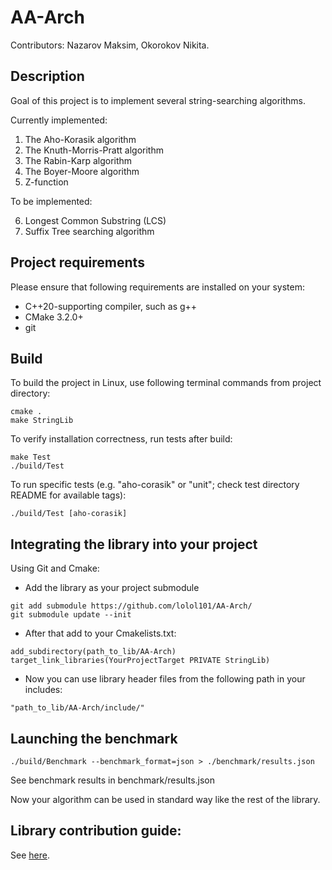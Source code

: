 # AA-Arch

Contributors: Nazarov Maksim, Okorokov Nikita.

## Description

Goal of this project is to implement several string-searching algorithms.

Currently implemented:
1. The Aho-Korasik algorithm
2. The Knuth-Morris-Pratt algorithm
3. The Rabin-Karp algorithm
4. The Boyer-Moore algorithm
5. Z-function

To be implemented:

6. Longest Common Substring (LCS)
7. Suffix Tree searching algorithm

## Project requirements
Please ensure that following requirements are installed on your system:

- C++20-supporting compiler, such as g++
- CMake 3.2.0+
- git 

## Build

To build the project in Linux, use following terminal commands from project directory:
```
cmake .
make StringLib
```
To verify installation correctness, run tests after build:
```
make Test
./build/Test
```

To run specific tests (e.g. "aho-corasik" or "unit"; check test directory README for available tags):
```
./build/Test [aho-corasik]
```

## Integrating the library into your project
Using Git and Cmake:
* Add the library as your project submodule

```
git add submodule https://github.com/lolol101/AA-Arch/
git submodule update --init
```

* After that add to your Cmakelists.txt:
```
add_subdirectory(path_to_lib/AA-Arch)
target_link_libraries(YourProjectTarget PRIVATE StringLib)
```

* Now you can use library header files from the following path in your includes:
```
"path_to_lib/AA-Arch/include/"
```

## Launching the benchmark

```
./build/Benchmark --benchmark_format=json > ./benchmark/results.json
```

See benchmark results in benchmark/results.json

<!-- ## Library contribution guide

Starting point: you have your implementation of the algorithm in source/header files, e.g. "MyAlgo.hpp" and "MyAlgo.cpp".

1. Put your header "MyAlgo.hpp" in "include" folder at the project root.
2. Add following directive to 'algorithm.hpp'
```
#include "MyAlgo.hpp"
```
3. Add your source files to CMakeLists.txt to StringLib target library:
```
add_library(StringLib STATIC 
    ...
    src/MyAlgo.cpp
    ...
)
``` -->

Now your algorithm can be used in standard way like the rest of the library.

## Library contribution guide:
See [here](docs/ContributionGuide.md).